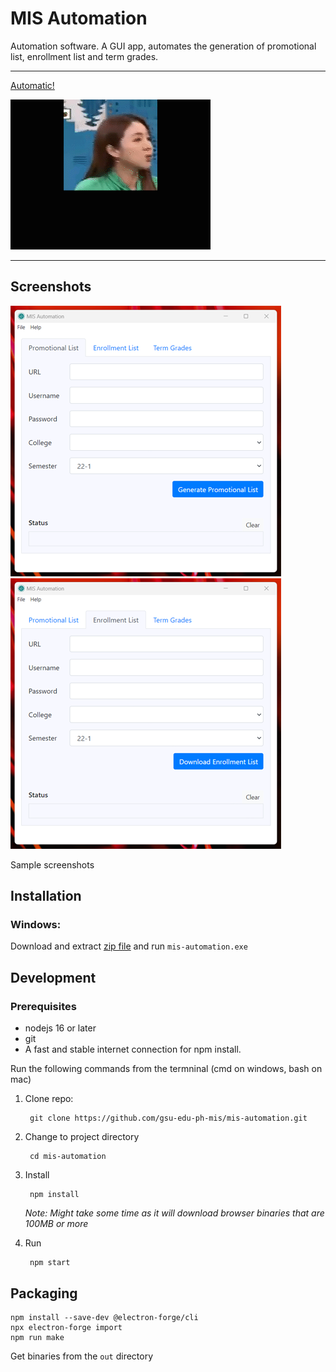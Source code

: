 # MIS Automation

Automation software. A GUI app, automates the generation of promotional list, enrollment list and term grades.

***

[Automatic!](https://raw.githubusercontent.com/gsu-edu-ph-mis/mis-automation/master/images/otomatic.mp4)

![automatic](images/otomatic.gif)

***
## Screenshots
![screenshot](images/screenshot.png)
![screenshot](images/screenshot-2.png)

Sample screenshots

## Installation

### Windows:

Download and extract [zip file](https://github.com/gsu-edu-ph-mis/mis-automation/releases/download/1.0.0/mis-automation-win32-x64.zip) and run `mis-automation.exe`


## Development

### Prerequisites

* nodejs 16 or later
* git
* A fast and stable internet connection for npm install.

Run the following commands from the termninal (cmd on windows, bash on mac)

1. Clone repo:

        git clone https://github.com/gsu-edu-ph-mis/mis-automation.git

1. Change to project directory

        cd mis-automation

1. Install

        npm install

    *Note: Might take some time as it will download browser binaries that are 100MB or more*

1. Run

        npm start


## Packaging

    npm install --save-dev @electron-forge/cli
    npx electron-forge import
    npm run make

Get binaries from the `out` directory
